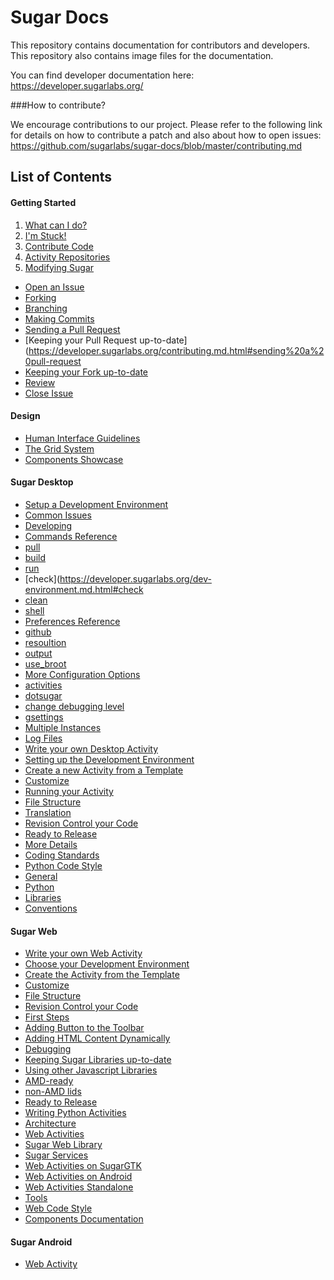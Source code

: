 # Sugar Docs

This repository contains documentation for contributors and 
developers. This repository also contains image files for 
the documentation.

You can find developer documentation here:
https://developer.sugarlabs.org/

###How to contribute?

We encourage contributions to our project. Please refer to 
the following link for details on how to contribute a 
patch and also about how to open issues: 
https://github.com/sugarlabs/sugar-docs/blob/master/contributing.md 

## List of Contents

#### Getting Started
1. [What can I do?](https://developer.sugarlabs.org/what-can-i-do.md.html)
 1. [I'm Stuck!](https://developer.sugarlabs.org/what-can-i-do.md.html#i%27m%20stuck!)
2. [Contribute Code](https://developer.sugarlabs.org/contributing.md.html)
 1. [Activity Repositories](https://developer.sugarlabs.org/contributing.md.html#activity%20repositories)
 2. [Modifying Sugar](https://developer.sugarlabs.org/contributing.md.html#modifying%20sugar)
  * [Open an Issue](https://developer.sugarlabs.org/contributing.md.html#open%20an%20issue)
  * [Forking](https://developer.sugarlabs.org/contributing.md.html#forking)
  * [Branching](https://developer.sugarlabs.org/contributing.md.html#branching)
  * [Making Commits](https://developer.sugarlabs.org/contributing.md.html#making%20commits)
  * [Sending a Pull Request](https://developer.sugarlabs.org/contributing.md.html#sending%20a%20pull-request)
  * [Keeping your Pull Request up-to-date](https://developer.sugarlabs.org/contributing.md.html#sending%20a%20pull-request
  * [Keeping your Fork up-to-date](https://developer.sugarlabs.org/contributing.md.html#keep%20your%20fork%20up%20to%20date)
  * [Review](https://developer.sugarlabs.org/contributing.md.html#review)
  * [Close Issue](https://developer.sugarlabs.org/contributing.md.html#close%20issue)

#### Design
* [Human Interface Guidelines](https://developer.sugarlabs.org/HIG.md.html)
 * [The Grid System](https://developer.sugarlabs.org/HIG.md.html#the%20grid%20system)
* [Components Showcase](http://sugarlabs.github.io/sugar-web-samples/)
  
#### Sugar Desktop
* [Setup a Development Environment](https://developer.sugarlabs.org/dev-environment.md.html)
 * [Common Issues](https://developer.sugarlabs.org/dev-environment.md.html#common%20issues)
 * [Developing](https://developer.sugarlabs.org/dev-environment.md.html#developing)
 * [Commands Reference](https://developer.sugarlabs.org/dev-environment.md.html#commands%20reference)
  * [pull](https://developer.sugarlabs.org/dev-environment.md.html#pull)
  * [build](https://developer.sugarlabs.org/dev-environment.md.html#build)
  * [run](https://developer.sugarlabs.org/dev-environment.md.html#run)
  * [check](https://developer.sugarlabs.org/dev-environment.md.html#check
  * [clean](https://developer.sugarlabs.org/dev-environment.md.html#clean)
  * [shell](https://developer.sugarlabs.org/dev-environment.md.html#shell)
 * [Preferences Reference](https://developer.sugarlabs.org/dev-environment.md.html#preferences%20reference)
  * [github](https://developer.sugarlabs.org/dev-environment.md.html#github)
  * [resoultion](https://developer.sugarlabs.org/dev-environment.md.html#resolution)
  * [output](https://developer.sugarlabs.org/dev-environment.md.html#output)
  * [use_broot](https://developer.sugarlabs.org/dev-environment.md.html#use_broot)
 * [More Configuration Options](https://developer.sugarlabs.org/dev-environment.md.html#more%20configuration%20options)
  * [activities](https://developer.sugarlabs.org/dev-environment.md.html#activities)
  * [dotsugar](https://developer.sugarlabs.org/dev-environment.md.html#dotsugar)
  * [change debugging level](https://developer.sugarlabs.org/dev-environment.md.html#change%20debugging%20level)
  * [gsettings](https://developer.sugarlabs.org/dev-environment.md.html#gsettings)
 * [Multiple Instances](https://developer.sugarlabs.org/dev-environment.md.html#multiple%20instances)
 * [Log Files](https://developer.sugarlabs.org/dev-environment.md.html#log%20files)
* [Write your own Desktop Activity](https://developer.sugarlabs.org/desktop-activity.md.html)
 * [Setting up the Development Environment](https://developer.sugarlabs.org/desktop-activity.md.html#setting%20up%20the%20development%20environment)
 * [Create a new Activity from a Template](https://developer.sugarlabs.org/desktop-activity.md.html#create%20a%20new%20activity%20from%20a%20template)
 * [Customize](https://developer.sugarlabs.org/desktop-activity.md.html#customize)
 * [Running your Activity](https://developer.sugarlabs.org/desktop-activity.md.html#running%20your%20activity)
 * [File Structure](https://developer.sugarlabs.org/desktop-activity.md.html#file%20structure)
 * [Translation](https://developer.sugarlabs.org/desktop-activity.md.html#translation)
 * [Revision Control your Code](https://developer.sugarlabs.org/desktop-activity.md.html#revision%20control%20your%20code)
 * [Ready to Release](https://developer.sugarlabs.org/desktop-activity.md.html#ready%20to%20release)
* [More Details](https://developer.sugarlabs.org/desktop-activity.md.html#more%20details)
* [Coding Standards](https://developer.sugarlabs.org/desktop-activity.md.html#coding%20standards)
* [Python Code Style](https://developer.sugarlabs.org/python-style.md.html)
* [General](https://developer.sugarlabs.org/python-style.md.html#general)
* [Python](https://developer.sugarlabs.org/python-style.md.html#python)
* [Libraries](https://developer.sugarlabs.org/python-style.md.html#libraries)
* [Conventions](https://developer.sugarlabs.org/python-style.md.html#conventions)
  
#### Sugar Web
* [Write your own Web Activity](https://developer.sugarlabs.org/web-activity.md.html)
 * [Choose your Development Environment](https://developer.sugarlabs.org/web-activity.md.html#choose%20your%20development%20environment)
 * [Create the Activity from the Template](https://developer.sugarlabs.org/web-activity.md.html#create%20the%20activity%20from%20the%20template)
 * [Customize](https://developer.sugarlabs.org/web-activity.md.html#customize)
 * [File Structure](https://developer.sugarlabs.org/web-activity.md.html#file%20structure)
 * [Revision Control your Code](https://developer.sugarlabs.org/web-activity.md.html#revision%20control%20your%20code)
 * [First Steps](https://developer.sugarlabs.org/web-activity.md.html#first%20steps)
  * [Adding Button to the Toolbar](https://developer.sugarlabs.org/web-activity.md.html#adding%20a%20button%20to%20the%20toolbar)
  * [Adding HTML Content Dynamically](https://developer.sugarlabs.org/web-activity.md.html#adding%20html%20content%20dynamically)
 * [Debugging](https://developer.sugarlabs.org/web-activity.md.html#debugging)
 * [Keeping Sugar Libraries up-to-date](https://developer.sugarlabs.org/web-activity.md.html#keeping%20sugar%20libraries%20up%20to%20date)
 * [Using other Javascript Libraries](https://developer.sugarlabs.org/web-activity.md.html#using%20other%20javascript%20libraries)
  * [AMD-ready](https://developer.sugarlabs.org/web-activity.md.html#amd-ready)
  * [non-AMD lids](https://developer.sugarlabs.org/web-activity.md.html#non-amd%20libs)
  * [Ready to Release](https://developer.sugarlabs.org/web-activity.md.html#ready%20to%20release)
 * [Writing Python Activities](https://developer.sugarlabs.org/web-activity.md.html#writing%20python%20activities)
* [Architecture](https://developer.sugarlabs.org/web-architecture.md.html)
 * [Web Activities](https://developer.sugarlabs.org/web-architecture.md.html#web%20activities)
 * [Sugar Web Library](https://developer.sugarlabs.org/web-architecture.md.html#sugar%20web%20library)
 * [Sugar Services](https://developer.sugarlabs.org/web-architecture.md.html#sugar%20services)
  * [Web Activities on SugarGTK](https://developer.sugarlabs.org/web-architecture.md.html#web%20activities%20on%20sugar%20gtk)
  * [Web Activities on Android](https://developer.sugarlabs.org/web-architecture.md.html#web%20activities%20on%20android)
  * [Web Activities Standalone](https://developer.sugarlabs.org/web-architecture.md.html#web%20activities%20standalone)
 * [Tools](https://developer.sugarlabs.org/web-architecture.md.html#tools)
* [Web Code Style](https://developer.sugarlabs.org/web-style.md.html)
* [Components Documentation](https://developer.sugarlabs.org/sugar-web/README.md.html)
  
#### Sugar Android
* [Web Activity](https://developer.sugarlabs.org/android.md.html)
